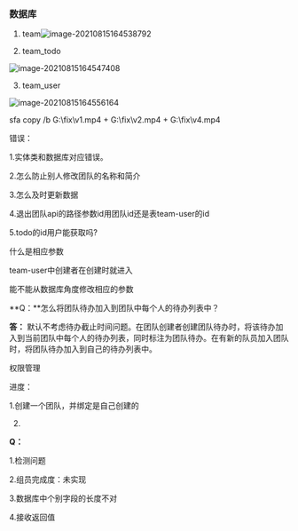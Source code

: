 ### 数据库

1. team![image-20210815164538792](C:\Users\app\AppData\Roaming\Typora\typora-user-images\image-20210815164538792.png)

2. team_todo

![image-20210815164547408](C:\Users\app\AppData\Roaming\Typora\typora-user-images\image-20210815164547408.png)

3. team_user

![image-20210815164556164](C:\Users\app\AppData\Roaming\Typora\typora-user-images\image-20210815164556164.png)

sfa copy /b G:\fix\v1.mp4 + G:\fix\v2.mp4 + G:\fix\v4.mp4

错误：

1.实体类和数据库对应错误。

2.怎么防止别人修改团队的名称和简介

3.怎么及时更新数据

4.退出团队api的路径参数id用团队id还是表team-user的id

5.todo的id用户能获取吗?

什么是相应参数

team-user中创建者在创建时就进入

能不能从数据库角度修改相应的参数



**Q：**怎么将团队待办加入到团队中每个人的待办列表中？

**答：** 默认不考虑待办截止时间问题。在团队创建者创建团队待办时，将该待办加入到当前团队中每个人的待办列表，同时标注为团队待办。在有新的队员加入团队时，将团队待办加入到自己的待办列表中。

权限管理

进度：

1.创建一个团队，并绑定是自己创建的

2.



**Q：**

1.检测问题

2.组员完成度：未实现

3.数据库中个别字段的长度不对

4.接收返回值

